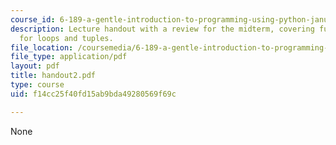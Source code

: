 ```yaml
---
course_id: 6-189-a-gentle-introduction-to-programming-using-python-january-iap-2008
description: Lecture handout with a review for the midterm, covering functions, lists,
  for loops and tuples.
file_location: /coursemedia/6-189-a-gentle-introduction-to-programming-using-python-january-iap-2008/f14cc25f40fd15ab9bda49280569f69c_handout2.pdf
file_type: application/pdf
layout: pdf
title: handout2.pdf
type: course
uid: f14cc25f40fd15ab9bda49280569f69c

---
```

None